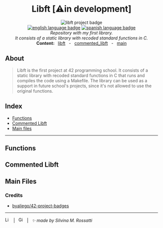 <h1 align="center"> Libft [⚠️in development] </h1>

<p align="center">
<img src="https://github.com/byaliego/42-project-badges/blob/main/badges/libft.png?raw=true" alt="libft project badge" /> <br />
<a href="https://github.com/RossattiSM/Libft/blob/master/README.md"> <img src="https://img.shields.io/badge/lang-en-purple" alt="english language badge"></a> 
<a href="https://github.com/RossattiSM/Libft/blob/master/README.es.md"> <img src="https://img.shields.io/badge/lang-es-purple" alt="spanish language badge"></a> <br />
  <i> Repository with my first library. <br /> It consists of a static library with recoded standard functions in C. </i> <br />
<b> Content: </b> &nbsp <a href="https://github.com/RossattiSM/Libft/tree/main/libft"> libft</a> &nbsp - &nbsp <a href=""> commented_libft</a> &nbsp - &nbsp  <a href=""> main </a>
</p>

## About
> Libft is the first project at 42 programming school. It consists of a static library with recoded standard functions in C that runs and compiles the code using a Makefile. The library can be used as a support in future school's projects, since it's not allowed to use the original functions. 

## Index
<p align="center">
  <ul>
    <li> <a href="https://github.com/RossattiSM/Libft#functions"> Functions </a> </li>
    <li> <a href="https://github.com/RossattiSM/Libft#commented-libft"> Commented Libft </a> </li>
    <li> <a href="https://github.com/RossattiSM/Libft/blob/main/README.md#main-files"> Main files </a> </li>
 </ul>
</p>

<hr>

## Functions

## Commented Libft

## Main Files

### Credits
 - <a href="https://github.com/byaliego/42-project-badges"> byaliego/42-project-badges </a>

<hr>
<a href="https://www.linkedin.com/in/rossattism/"><img src="https://skillicons.dev/icons?i=linkedin" alt="Linkedin Logo" style="width: 16px; height: 16px" /></a> &nbsp | &nbsp
<a href="https://github.com/RossattiSM"><img src="https://skillicons.dev/icons?i=github" alt="GitHub logo" style="width: 16px; height: 16px" /></a>  &nbsp | &nbsp <i> ✨ made by Silvina M. Rossatti </i> &nbsp
